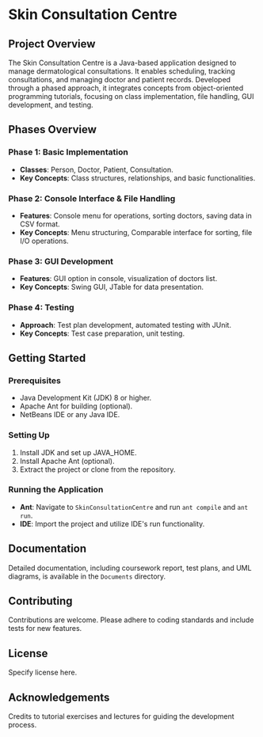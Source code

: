 # Skin Consultation Centre

## Project Overview

The Skin Consultation Centre is a Java-based application designed to manage dermatological consultations. It enables scheduling, tracking consultations, and managing doctor and patient records. Developed through a phased approach, it integrates concepts from object-oriented programming tutorials, focusing on class implementation, file handling, GUI development, and testing.

## Phases Overview

### Phase 1: Basic Implementation
- **Classes**: Person, Doctor, Patient, Consultation.
- **Key Concepts**: Class structures, relationships, and basic functionalities.

### Phase 2: Console Interface & File Handling
- **Features**: Console menu for operations, sorting doctors, saving data in CSV format.
- **Key Concepts**: Menu structuring, Comparable interface for sorting, file I/O operations.

### Phase 3: GUI Development
- **Features**: GUI option in console, visualization of doctors list.
- **Key Concepts**: Swing GUI, JTable for data presentation.

### Phase 4: Testing
- **Approach**: Test plan development, automated testing with JUnit.
- **Key Concepts**: Test case preparation, unit testing.

## Getting Started

### Prerequisites
- Java Development Kit (JDK) 8 or higher.
- Apache Ant for building (optional).
- NetBeans IDE or any Java IDE.

### Setting Up
1. Install JDK and set up JAVA_HOME.
2. Install Apache Ant (optional).
3. Extract the project or clone from the repository.

### Running the Application
- **Ant**: Navigate to `SkinConsultationCentre` and run `ant compile` and `ant run`.
- **IDE**: Import the project and utilize IDE's run functionality.

## Documentation
Detailed documentation, including coursework report, test plans, and UML diagrams, is available in the `Documents` directory.

## Contributing
Contributions are welcome. Please adhere to coding standards and include tests for new features.

## License
Specify license here.

## Acknowledgements
Credits to tutorial exercises and lectures for guiding the development process.
